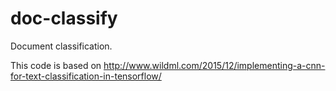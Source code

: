 # doc-classify
Document classification.

This code is based on http://www.wildml.com/2015/12/implementing-a-cnn-for-text-classification-in-tensorflow/
